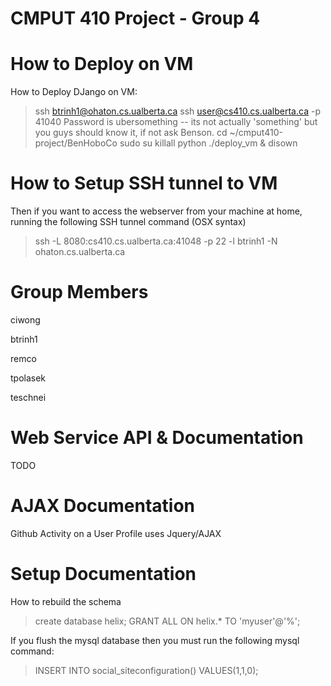 CMPUT 410 Project - Group 4
================

How to Deploy on VM
========
How to Deploy DJango on VM:
>ssh btrinh1@ohaton.cs.ualberta.ca
>ssh user@cs410.cs.ualberta.ca -p 41040
>Password is ubersomething -- its not actually 'something' but you guys should know it, if not ask Benson.
>cd ~/cmput410-project/BenHoboCo
>sudo su
>killall python
>./deploy_vm &
>disown

How to Setup SSH tunnel to VM
========
Then if you want to access the webserver from your machine at home, running the following SSH tunnel command (OSX syntax)
>ssh -L 8080:cs410.cs.ualberta.ca:41048 -p 22 -l btrinh1 -N ohaton.cs.ualberta.ca  

Group Members
=========
ciwong

btrinh1

remco

tpolasek

teschnei


Web Service API & Documentation 
================
TODO


AJAX Documentation
================
Github Activity on a User Profile uses Jquery/AJAX



Setup Documentation
================

How to rebuild the schema
>create database helix;
>GRANT ALL ON helix.* TO 'myuser'@'%';

If you flush the mysql database then you must run the following mysql command:
>INSERT INTO social_siteconfiguration() VALUES(1,1,0);

